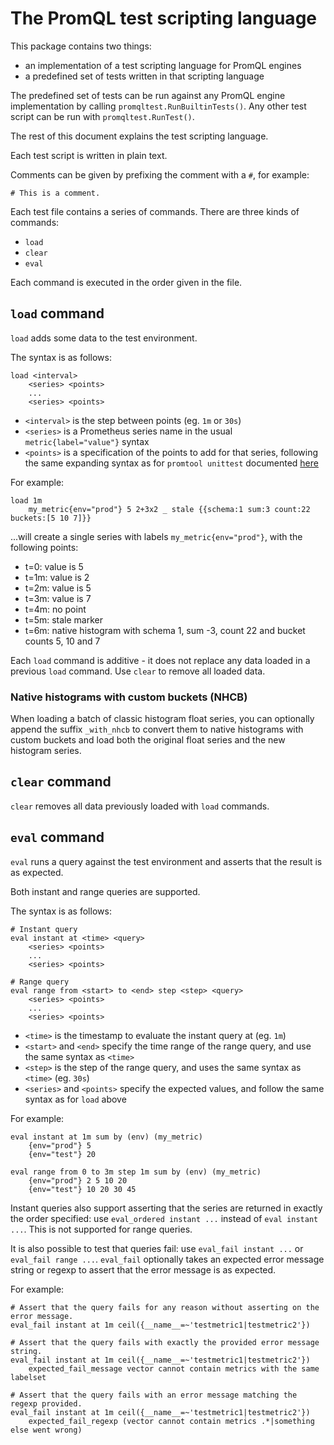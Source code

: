 # The PromQL test scripting language

This package contains two things:

* an implementation of a test scripting language for PromQL engines
* a predefined set of tests written in that scripting language

The predefined set of tests can be run against any PromQL engine implementation by calling `promqltest.RunBuiltinTests()`.
Any other test script can be run with `promqltest.RunTest()`.

The rest of this document explains the test scripting language.

Each test script is written in plain text.

Comments can be given by prefixing the comment with a `#`, for example:

```
# This is a comment.
```

Each test file contains a series of commands. There are three kinds of commands:

* `load`
* `clear`
* `eval`

Each command is executed in the order given in the file.

## `load` command

`load` adds some data to the test environment.

The syntax is as follows:

```
load <interval>
    <series> <points>
    ...
    <series> <points>
```

* `<interval>` is the step between points (eg. `1m` or `30s`)
* `<series>` is a Prometheus series name in the usual `metric{label="value"}` syntax
* `<points>` is a specification of the points to add for that series, following the same expanding syntax as for `promtool unittest` documented [here](../../docs/configuration/unit_testing_rules.md#series)

For example:

```
load 1m
    my_metric{env="prod"} 5 2+3x2 _ stale {{schema:1 sum:3 count:22 buckets:[5 10 7]}}
```

...will create a single series with labels `my_metric{env="prod"}`, with the following points:

* t=0: value is 5
* t=1m: value is 2
* t=2m: value is 5
* t=3m: value is 7
* t=4m: no point
* t=5m: stale marker
* t=6m: native histogram with schema 1, sum -3, count 22 and bucket counts 5, 10 and 7

Each `load` command is additive - it does not replace any data loaded in a previous `load` command.
Use `clear` to remove all loaded data.

### Native histograms with custom buckets (NHCB)

When loading a batch of classic histogram float series, you can optionally append the suffix `_with_nhcb` to convert them to native histograms with custom buckets and load both the original float series and the new histogram series.

## `clear` command

`clear` removes all data previously loaded with `load` commands.

## `eval` command

`eval` runs a query against the test environment and asserts that the result is as expected.

Both instant and range queries are supported.

The syntax is as follows:

```
# Instant query
eval instant at <time> <query>
    <series> <points>
    ...
    <series> <points>
    
# Range query
eval range from <start> to <end> step <step> <query>
    <series> <points>
    ...
    <series> <points>
```

* `<time>` is the timestamp to evaluate the instant query at (eg. `1m`)
* `<start>` and `<end>` specify the time range of the range query, and use the same syntax as `<time>`
* `<step>` is the step of the range query, and uses the same syntax as `<time>` (eg. `30s`)
* `<series>` and `<points>` specify the expected values, and follow the same syntax as for `load` above

For example:

```
eval instant at 1m sum by (env) (my_metric)
    {env="prod"} 5
    {env="test"} 20
    
eval range from 0 to 3m step 1m sum by (env) (my_metric)
    {env="prod"} 2 5 10 20
    {env="test"} 10 20 30 45
```

Instant queries also support asserting that the series are returned in exactly the order specified: use `eval_ordered instant ...` instead of `eval instant ...`.
This is not supported for range queries.

It is also possible to test that queries fail: use `eval_fail instant ...` or `eval_fail range ...`.
`eval_fail` optionally takes an expected error message string or regexp to assert that the error message is as expected.

For example:

```
# Assert that the query fails for any reason without asserting on the error message.
eval_fail instant at 1m ceil({__name__=~'testmetric1|testmetric2'})

# Assert that the query fails with exactly the provided error message string.
eval_fail instant at 1m ceil({__name__=~'testmetric1|testmetric2'})
    expected_fail_message vector cannot contain metrics with the same labelset

# Assert that the query fails with an error message matching the regexp provided.
eval_fail instant at 1m ceil({__name__=~'testmetric1|testmetric2'})
    expected_fail_regexp (vector cannot contain metrics .*|something else went wrong)
```
